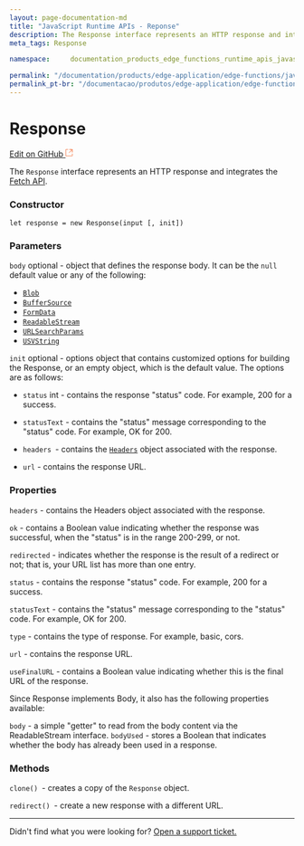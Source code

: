 ```yaml
---
layout: page-documentation-md
title: "JavaScript Runtime APIs - Reponse"
description: The Response interface represents an HTTP response and integrates the Fetch API....
meta_tags: Response

namespace:     documentation_products_edge_functions_runtime_apis_javascript_response

permalink: "/documentation/products/edge-application/edge-functions/javascript-runtime-apis/response/"
permalink_pt-br: "/documentacao/produtos/edge-application/edge-functions/javascript-runtime-apis/response/"
---
```

# **Response**

[Edit on GitHub <svg width="14" height="14" xmlns="http://www.w3.org/2000/svg"><g fill="none" stroke="#F3652B"><path d="M4.81.71H.672v11.43H12.1V8.001" stroke-width=".8"/><path d="M6.87.786h5.155V5.94M6.31 6.5L12.026.786"/></g></svg>](https://github.com/aziontech/docs_en/edit/master/edge-functions/runtime-apis/javascript/response/2021-01-14-index.md)

The `Response` interface represents an HTTP response and integrates the [Fetch API](https://www.azion.com/pt-br/documentacao/produtos/edge-functions/runtime-apis/javascript/fetch/).

### Constructor

`let response = new Response(input [, init])`

### Parameters

`body` optional - object that defines the response body. It can be the `null` default value or any of the following:

- [`Blob`](https://developer.mozilla.org/en-US/docs/Web/API/Blob)
- [`BufferSource`](https://developer.mozilla.org/en-US/docs/Web/API/BufferSource)
- [`FormData`](https://developer.mozilla.org/en-US/docs/Web/API/FormData)
- [`ReadableStream`](https://developer.mozilla.org/en-US/docs/Web/API/ReadableStream)
- [`URLSearchParams`](https://developer.mozilla.org/en-US/docs/Web/API/URLSearchParams)
- [`USVString`](https://developer.mozilla.org/en-US/docs/Web/API/USVString)

 `init` optional - options object that contains customized options for building the Response, or an empty object, which is the default value. The options are as follows:

- `status` int - contains the response "status" code. For example, 200 for a success.

- `statusText` - contains the "status" message corresponding to the "status" code. For example, OK for 200.

- `headers `- contains the [`Headers`](https://developer.mozilla.org/pt-BR/docs/Web/API/Headers) object  associated with the response.

- `url` - contains the response URL.

### Properties

`headers` - contains the Headers object associated with the response.

`ok` - contains a Boolean value indicating whether the response was successful, when the "status" is in the range 200-299, or not.

`redirected` - indicates whether the response is the result of a redirect or not; that is, your URL list has more than one entry.

`status` - contains the response "status" code. For example, 200 for a success.

`statusText` - contains the "status" message corresponding to the "status" code. For example, OK for 200.

`type` - contains the type of response. For example, basic, cors.

`url` - contains the response URL.

`useFinalURL` - contains a Boolean value indicating whether this is the final URL of the response.

Since Response implements Body, it also has the following properties available:

`body` - a simple "getter" to read from the body content via the ReadableStream interface.
`bodyUsed` - stores a Boolean that indicates whether the body has already been used in a response.

### Methods

`clone() `- creates a copy of the `Response` object.

`redirect() `- create a new response with a different URL.



---

Didn't find what you were looking for? [Open a support ticket.](https://tickets.azion.com/)
